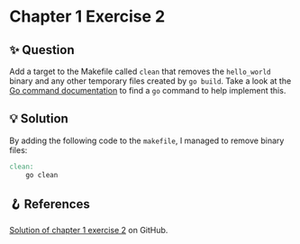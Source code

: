 # Chapter 1 Exercise 2

## ✨ Question

Add a target to the Makefile called `clean` that removes the `hello_world` binary and any other temporary files created by `go build`. Take a look at the [Go command documentation](https://pkg.go.dev/cmd/go) to find a `go` command to help implement this.

## 💡 Solution

By adding the following code to the `makefile`, I managed to remove binary files:

```makefile
clean:
	go clean
```

## 🪝 References

[Solution of chapter 1 exercise 2](https://github.com/learning-go-book-2e/ch01/blob/main/exercise_solutions/ex2) on GitHub.
